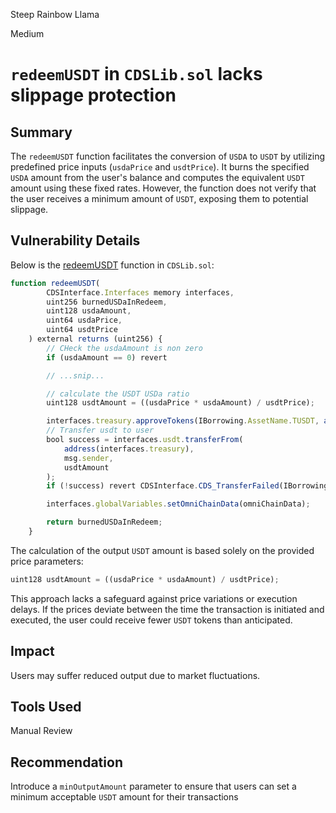 Steep Rainbow Llama

Medium

# `redeemUSDT` in `CDSLib.sol` lacks slippage protection

## Summary

The `redeemUSDT` function facilitates the conversion of `USDA` to `USDT` by utilizing predefined price inputs (`usdaPrice` and `usdtPrice`). It burns the specified `USDA` amount from the user's balance and computes the equivalent `USDT` amount using these fixed rates. However, the function does not verify that the user receives a minimum amount of `USDT`, exposing them to potential slippage.


## Vulnerability Details

Below is the [redeemUSDT](https://github.com/sherlock-audit/2024-11-autonomint/blob/0d324e04d4c0ca306e1ae4d4c65f0cb9d681751b/Blockchain/Blockchian/contracts/lib/CDSLib.sol#L382-L418) function in `CDSLib.sol`:
```js
function redeemUSDT(
        CDSInterface.Interfaces memory interfaces,
        uint256 burnedUSDaInRedeem,
        uint128 usdaAmount,
        uint64 usdaPrice,
        uint64 usdtPrice
    ) external returns (uint256) {
        // CHeck the usdaAmount is non zero
        if (usdaAmount == 0) revert 

        // ...snip...

        // calculate the USDT USDa ratio
        uint128 usdtAmount = ((usdaPrice * usdaAmount) / usdtPrice);

        interfaces.treasury.approveTokens(IBorrowing.AssetName.TUSDT, address(interfaces.cds), usdtAmount);//@audit usdt approve issue
        // Transfer usdt to user
        bool success = interfaces.usdt.transferFrom(
            address(interfaces.treasury),
            msg.sender,
            usdtAmount
        );
        if (!success) revert CDSInterface.CDS_TransferFailed(IBorrowing.AssetName.TUSDT);

        interfaces.globalVariables.setOmniChainData(omniChainData);

        return burnedUSDaInRedeem;
    }

```
The calculation of the output `USDT` amount is based solely on the provided price parameters:
```js
uint128 usdtAmount = ((usdaPrice * usdaAmount) / usdtPrice);
```
This approach lacks a safeguard against price variations or execution delays. If the prices deviate between the time the transaction is initiated and executed, the user could receive fewer `USDT` tokens than anticipated.

## Impact

Users may suffer reduced output due to market fluctuations.

## Tools Used

Manual Review

## Recommendation

Introduce a `minOutputAmount` parameter to ensure that users can set a minimum acceptable `USDT` amount for their transactions
